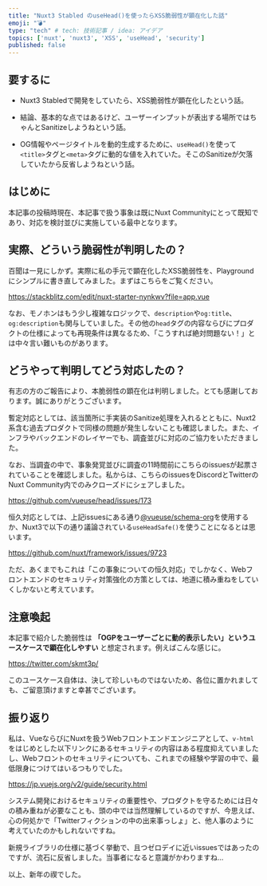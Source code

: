 ```yaml
---
title: "Nuxt3 Stabled のuseHead()を使ったらXSS脆弱性が顕在化した話"
emoji: "💣"
type: "tech" # tech: 技術記事 / idea: アイデア
topics: ['nuxt', 'nuxt3', 'XSS', 'useHead', 'security']
published: false
---
```


## 要するに

- Nuxt3 Stabledで開発をしていたら、XSS脆弱性が顕在化したという話。

- 結論、基本的な点ではあるけど、ユーザーインプットが表出する場所ではちゃんとSanitizeしようねという話。

- OG情報やページタイトルを動的生成するために、`useHead()`を使って`<title>`タグと`<meta>`タグに動的な値を入れていた。そこのSanitizeが欠落していたから反省しようねという話。


## はじめに

本記事の投稿時現在、本記事で扱う事象は既にNuxt Communityにとって既知であり、対応を検討並びに実施している最中となります。


## 実際、どういう脆弱性が判明したの？

百聞は一見にしかず。実際に私の手元で顕在化したXSS脆弱性を、Playgroundにシンプルに書き直してみました。まずはこちらをご覧ください。

https://stackblitz.com/edit/nuxt-starter-nynkwv?file=app.vue

なお、モノホンはもう少し複雑なロジックで、`description`や`og:title`、`og:description`も関与していました。その他の`head`タグの内容ならびにプロダクトの仕様によっても再現条件は異なるため、「こうすれば絶対問題ない！」とは中々言い難いものがあります。


## どうやって判明してどう対応したの？

有志の方のご報告により、本脆弱性の顕在化は判明しました。とても感謝しております。誠にありがとうございます。

暫定対応としては、該当箇所に手実装のSanitize処理を入れるとともに、Nuxt2系含む過去プロダクトで同様の問題が発生しないことも確認しました。また、インフラやバックエンドのレイヤーでも、調査並びに対応のご協力をいただきました。

なお、当調査の中で、事象発覚並びに調査の11時間前にこちらのissuesが起票されていることを確認しました。私からは、こちらのissuesをDiscordとTwitterのNuxt Community内でのみクローズドにシェアしました。

https://github.com/vueuse/head/issues/173

恒久対応としては、上記issuesにある通り[@vueuse/schema-org](https://github.com/vueuse/schema-org)を使用するか、Nuxt3で以下の通り議論されている`useHeadSafe()`を使うことになるとは思います。

https://github.com/nuxt/framework/issues/9723

ただ、あくまでもこれは「この事象についての恒久対応」でしかなく、Webフロントエンドのセキュリティ対策強化の方策としては、地道に積み重ねをしていくしかないと考えています。


## 注意喚起

本記事で紹介した脆弱性は **「OGPをユーザーごとに動的表示したい」というユースケースで顕在化しやすい** と想定されます。例えばこんな感じに。

https://twitter.com/skmt3p/

このユースケース自体は、決して珍しいものではないため、各位に置かれましても、ご留意頂けますと幸甚でございます。


## 振り返り

私は、VueならびにNuxtを扱うWebフロントエンドエンジニアとして、`v-html`をはじめとした以下リンクにあるセキュリティの内容はある程度抑えていましたし、Webフロントのセキュリティについても、これまでの経験や学習の中で、最低限身につけてはいるつもりでした。

https://jp.vuejs.org/v2/guide/security.html

システム開発におけるセキュリティの重要性や、プロダクトを守るためには日々の積み重ねが必要なことも、頭の中では当然理解しているのですが、今思えば、心の何処かで「Twitterフィクションの中の出来事っしょ」と、他人事のように考えていたのかもしれないですね。

新規ライブラリの仕様に基づく挙動で、且つゼロデイに近いissuesではあったのですが、流石に反省しました。当事者になると意識がかわりますね...


以上、新年の禊でした。
